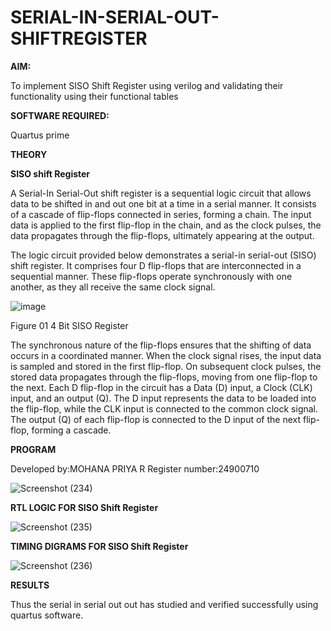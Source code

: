 # SERIAL-IN-SERIAL-OUT-SHIFTREGISTER

**AIM:**

To implement  SISO Shift Register using verilog and validating their functionality using their functional tables

**SOFTWARE REQUIRED:**

Quartus prime

**THEORY**

**SISO shift Register**

A Serial-In Serial-Out shift register is a sequential logic circuit that allows data to be shifted in and out one bit at a time in a serial manner. It consists of a cascade of flip-flops connected in series, forming a chain. The input data is applied to the first flip-flop in the chain, and as the clock pulses, the data propagates through the flip-flops, ultimately appearing at the output.

The logic circuit provided below demonstrates a serial-in serial-out (SISO) shift register. It comprises four D flip-flops that are interconnected in a sequential manner. These flip-flops operate synchronously with one another, as they all receive the same clock signal.

![image](https://github.com/naavaneetha/SERIAL-IN-SERIAL-OUT-SHIFTREGISTER/assets/154305477/e81c4072-37f9-46c6-8145-566764b74c3a)

Figure 01 4 Bit SISO Register

The synchronous nature of the flip-flops ensures that the shifting of data occurs in a coordinated manner. When the clock signal rises, the input data is sampled and stored in the first flip-flop. On subsequent clock pulses, the stored data propagates through the flip-flops, moving from one flip-flop to the next.
Each D flip-flop in the circuit has a Data (D) input, a Clock (CLK) input, and an output (Q). The D input represents the data to be loaded into the flip-flop, while the CLK input is connected to the common clock signal. The output (Q) of each flip-flop is connected to the D input of the next flip-flop, forming a cascade.


**PROGRAM**


Developed by:MOHANA PRIYA R  Register number:24900710

![Screenshot (234)](https://github.com/user-attachments/assets/34c263ad-96f9-4e82-8b10-30f84a7dd72e)

**RTL LOGIC FOR SISO Shift Register**


![Screenshot (235)](https://github.com/user-attachments/assets/320b6393-fefa-439d-8def-1d01aefded95)



**TIMING DIGRAMS FOR SISO Shift Register**


![Screenshot (236)](https://github.com/user-attachments/assets/68568c2d-1b6f-42a6-90f6-18553437d34f)

**RESULTS**


Thus the serial in serial out out has studied and verified successfully using quartus software.
